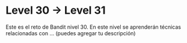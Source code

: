 # Level 30 → Level 31
Este es el reto de Bandit nivel 30. En este nivel se aprenderán técnicas relacionadas con ... (puedes agregar tu descripción)
